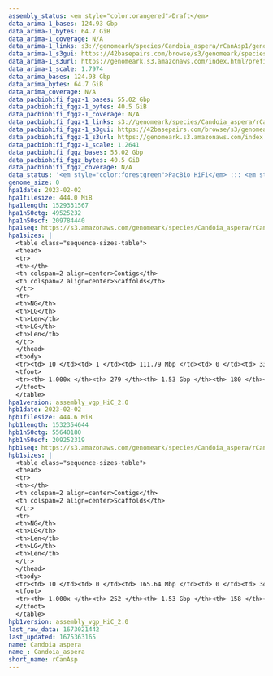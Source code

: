 ```yaml
---
assembly_status: <em style="color:orangered">Draft</em>
data_arima-1_bases: 124.93 Gbp
data_arima-1_bytes: 64.7 GiB
data_arima-1_coverage: N/A
data_arima-1_links: s3://genomeark/species/Candoia_aspera/rCanAsp1/genomic_data/arima/<br>
data_arima-1_s3gui: https://42basepairs.com/browse/s3/genomeark/species/Candoia_aspera/rCanAsp1/genomic_data/arima/
data_arima-1_s3url: https://genomeark.s3.amazonaws.com/index.html?prefix=species/Candoia_aspera/rCanAsp1/genomic_data/arima/
data_arima-1_scale: 1.7974
data_arima_bases: 124.93 Gbp
data_arima_bytes: 64.7 GiB
data_arima_coverage: N/A
data_pacbiohifi_fqgz-1_bases: 55.02 Gbp
data_pacbiohifi_fqgz-1_bytes: 40.5 GiB
data_pacbiohifi_fqgz-1_coverage: N/A
data_pacbiohifi_fqgz-1_links: s3://genomeark/species/Candoia_aspera/rCanAsp1/genomic_data/pacbio_hifi/<br>
data_pacbiohifi_fqgz-1_s3gui: https://42basepairs.com/browse/s3/genomeark/species/Candoia_aspera/rCanAsp1/genomic_data/pacbio_hifi/
data_pacbiohifi_fqgz-1_s3url: https://genomeark.s3.amazonaws.com/index.html?prefix=species/Candoia_aspera/rCanAsp1/genomic_data/pacbio_hifi/
data_pacbiohifi_fqgz-1_scale: 1.2641
data_pacbiohifi_fqgz_bases: 55.02 Gbp
data_pacbiohifi_fqgz_bytes: 40.5 GiB
data_pacbiohifi_fqgz_coverage: N/A
data_status: '<em style="color:forestgreen">PacBio HiFi</em> ::: <em style="color:forestgreen">Arima</em>'
genome_size: 0
hpa1date: 2023-02-02
hpa1filesize: 444.0 MiB
hpa1length: 1529331567
hpa1n50ctg: 49525232
hpa1n50scf: 209784440
hpa1seq: https://s3.amazonaws.com/genomeark/species/Candoia_aspera/rCanAsp1/assembly_vgp_HiC_2.0/rCanAsp1.HiC.hap1.20230202.fasta.gz
hpa1sizes: |
  <table class="sequence-sizes-table">
  <thead>
  <tr>
  <th></th>
  <th colspan=2 align=center>Contigs</th>
  <th colspan=2 align=center>Scaffolds</th>
  </tr>
  <tr>
  <th>NG</th>
  <th>LG</th>
  <th>Len</th>
  <th>LG</th>
  <th>Len</th>
  </tr>
  </thead>
  <tbody>
  <tr><td> 10 </td><td> 1 </td><td> 111.79 Mbp </td><td> 0 </td><td> 338.86 Mbp </td></tr>  <tr><td> 20 </td><td> 2 </td><td> 98.33 Mbp </td><td> 0 </td><td> 338.86 Mbp </td></tr>  <tr><td> 30 </td><td> 4 </td><td> 80.97 Mbp </td><td> 1 </td><td> 263.52 Mbp </td></tr>  <tr><td> 40 </td><td> 6 </td><td> 58.58 Mbp </td><td> 2 </td><td> 209.78 Mbp </td></tr>  <tr style="background-color:#cccccc;"><td> 50 </td><td> 9 </td><td style="background-color:#88ff88;"> 49.53 Mbp </td><td> 2 </td><td style="background-color:#88ff88;"> 209.78 Mbp </td></tr>  <tr><td> 60 </td><td> 12 </td><td> 40.63 Mbp </td><td> 3 </td><td> 117.43 Mbp </td></tr>  <tr><td> 70 </td><td> 17 </td><td> 25.57 Mbp </td><td> 5 </td><td> 109.63 Mbp </td></tr>  <tr><td> 80 </td><td> 27 </td><td> 11.73 Mbp </td><td> 6 </td><td> 100.49 Mbp </td></tr>  <tr><td> 90 </td><td> 48 </td><td> 4.94 Mbp </td><td> 8 </td><td> 78.60 Mbp </td></tr>  <tr><td> 100 </td><td> 278 </td><td> 12.16 Kbp </td><td> 179 </td><td> 12.16 Kbp </td></tr>  </tbody>
  <tfoot>
  <tr><th> 1.000x </th><th> 279 </th><th> 1.53 Gbp </th><th> 180 </th><th> 1.53 Gbp </th></tr>
  </tfoot>
  </table>
hpa1version: assembly_vgp_HiC_2.0
hpb1date: 2023-02-02
hpb1filesize: 444.6 MiB
hpb1length: 1532354644
hpb1n50ctg: 55640180
hpb1n50scf: 209252319
hpb1seq: https://s3.amazonaws.com/genomeark/species/Candoia_aspera/rCanAsp1/assembly_vgp_HiC_2.0/rCanAsp1.HiC.hap2.20230202.fasta.gz
hpb1sizes: |
  <table class="sequence-sizes-table">
  <thead>
  <tr>
  <th></th>
  <th colspan=2 align=center>Contigs</th>
  <th colspan=2 align=center>Scaffolds</th>
  </tr>
  <tr>
  <th>NG</th>
  <th>LG</th>
  <th>Len</th>
  <th>LG</th>
  <th>Len</th>
  </tr>
  </thead>
  <tbody>
  <tr><td> 10 </td><td> 0 </td><td> 165.64 Mbp </td><td> 0 </td><td> 343.99 Mbp </td></tr>  <tr><td> 20 </td><td> 2 </td><td> 97.99 Mbp </td><td> 0 </td><td> 343.99 Mbp </td></tr>  <tr><td> 30 </td><td> 3 </td><td> 97.80 Mbp </td><td> 1 </td><td> 264.56 Mbp </td></tr>  <tr><td> 40 </td><td> 5 </td><td> 66.25 Mbp </td><td> 2 </td><td> 209.25 Mbp </td></tr>  <tr style="background-color:#cccccc;"><td> 50 </td><td> 8 </td><td style="background-color:#88ff88;"> 55.64 Mbp </td><td> 2 </td><td style="background-color:#88ff88;"> 209.25 Mbp </td></tr>  <tr><td> 60 </td><td> 11 </td><td> 48.64 Mbp </td><td> 3 </td><td> 149.59 Mbp </td></tr>  <tr><td> 70 </td><td> 15 </td><td> 31.91 Mbp </td><td> 4 </td><td> 118.42 Mbp </td></tr>  <tr><td> 80 </td><td> 22 </td><td> 12.97 Mbp </td><td> 6 </td><td> 100.45 Mbp </td></tr>  <tr><td> 90 </td><td> 40 </td><td> 4.99 Mbp </td><td> 7 </td><td> 84.50 Mbp </td></tr>  <tr><td> 100 </td><td> 251 </td><td> 1.00 Kbp </td><td> 157 </td><td> 1.00 Kbp </td></tr>  </tbody>
  <tfoot>
  <tr><th> 1.000x </th><th> 252 </th><th> 1.53 Gbp </th><th> 158 </th><th> 1.53 Gbp </th></tr>
  </tfoot>
  </table>
hpb1version: assembly_vgp_HiC_2.0
last_raw_data: 1673021442
last_updated: 1675363165
name: Candoia aspera
name_: Candoia_aspera
short_name: rCanAsp
---
```

